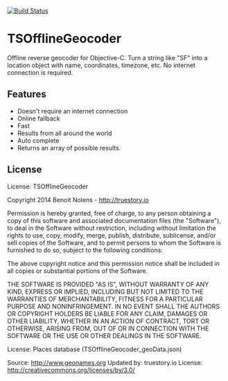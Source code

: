 [![Build Status](https://travis-ci.org/bnolens/TSOfflineGeocoder.svg?branch=master)](https://travis-ci.org/bnolens/TSOfflineGeocoder)

# TSOfflineGeocoder

Offline reverse geocoder for Objective-C. 
Turn a string like "SF" into a location object with name, coordinates, timezone, etc. No internet connection is required.

## Features
- Doesn't require an internet connection
- Online fallback
- Fast
- Results from all around the world
- Auto complete
- Returns an array of possible results.

## License

License: TSOfflineGeocoder

Copyright 2014 Benoit Nolens - http://truestory.io

Permission is hereby granted, free of charge, to any person obtaining
a copy of this software and associated documentation files (the
"Software"), to deal in the Software without restriction, including
without limitation the rights to use, copy, modify, merge, publish,
distribute, sublicense, and/or sell copies of the Software, and to
permit persons to whom the Software is furnished to do so, subject to
the following conditions:

The above copyright notice and this permission notice shall be
included in all copies or substantial portions of the Software.

THE SOFTWARE IS PROVIDED "AS IS", WITHOUT WARRANTY OF ANY KIND,
EXPRESS OR IMPLIED, INCLUDING BUT NOT LIMITED TO THE WARRANTIES OF
MERCHANTABILITY, FITNESS FOR A PARTICULAR PURPOSE AND
NONINFRINGEMENT. IN NO EVENT SHALL THE AUTHORS OR COPYRIGHT HOLDERS BE
LIABLE FOR ANY CLAIM, DAMAGES OR OTHER LIABILITY, WHETHER IN AN ACTION
OF CONTRACT, TORT OR OTHERWISE, ARISING FROM, OUT OF OR IN CONNECTION
WITH THE SOFTWARE OR THE USE OR OTHER DEALINGS IN THE SOFTWARE.


License: Places database (TSOfflineGeocoder_geoData.json)

 Source: http://www.geonames.org
 Updated by: truestory.io
 License: http://creativecommons.org/licenses/by/3.0/
